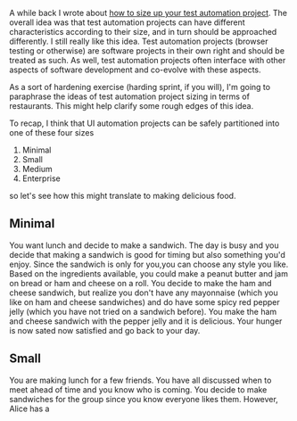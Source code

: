 A while back I wrote about [how to size up your test automation project](). The overall idea was that test automation projects can have different characteristics according to their size, and in turn should be approached differently. I still really like this idea. Test automation projects (browser testing or otherwise) are software projects in their own right and should be treated as such. As well, test automation projects often interface with other aspects of software development and co-evolve with these aspects. 

As a sort of hardening exercise (harding sprint, if you will), I'm going to paraphrase the ideas of test automation project sizing in terms of restaurants. This might help clarify some rough edges of this idea. 

To recap, I think that UI automation projects can be safely partitioned into one of these four sizes

1. Minimal
1. Small
1. Medium
1. Enterprise

so let's see how this might translate to making delicious food. 

## Minimal

You want lunch and decide to make a sandwich. The day is busy and you decide that making a sandwich is good for timing but also something you'd enjoy. Since the sandwich is only for you,you can choose any style you like. Based on the ingredients available, you could make a peanut butter and jam on bread or ham and cheese on a roll. You decide to make the ham and cheese sandwich, but realize you don't have any mayonnaise (which you like on ham and cheese sandwiches) and do have some spicy red pepper jelly (which you have not tried on a sandwich before). You make the ham and cheese sandwich with the pepper jelly and it is delicious. Your hunger is now sated now satisfied and go back to your day.

## Small

You are making lunch for a few friends. You have all discussed when to meet ahead of time and you know who is coming. You decide to make sandwiches for the group since you know everyone likes them. However, Alice has a 